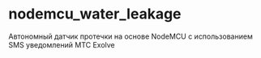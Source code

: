 # nodemcu_water_leakage
Автономный датчик протечки на основе NodeMCU с использованием SMS уведомлений МТС Exolve
